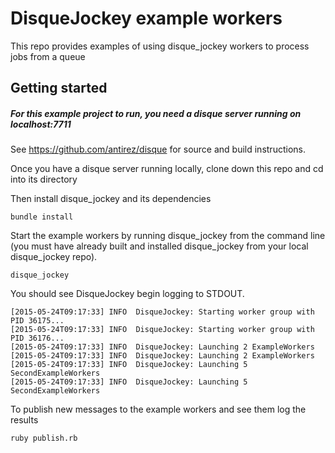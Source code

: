 # DisqueJockey example workers

This repo provides examples of using disque_jockey workers to process jobs from a queue

## Getting started

##### For this example project to run, you need a disque server running on localhost:7711
See https://github.com/antirez/disque for source and build instructions.


Once you have a disque server running locally, clone down this repo and cd into its directory

Then install disque_jockey and its dependencies

````
bundle install
````

Start the example workers by running disque_jockey from the command line (you must have already built and installed disque_jockey from your local disque_jockey repo).

````
disque_jockey
````

You should see DisqueJockey begin logging to STDOUT.

````
[2015-05-24T09:17:33] INFO  DisqueJockey: Starting worker group with PID 36175...
[2015-05-24T09:17:33] INFO  DisqueJockey: Starting worker group with PID 36176...
[2015-05-24T09:17:33] INFO  DisqueJockey: Launching 2 ExampleWorkers
[2015-05-24T09:17:33] INFO  DisqueJockey: Launching 2 ExampleWorkers
[2015-05-24T09:17:33] INFO  DisqueJockey: Launching 5 SecondExampleWorkers
[2015-05-24T09:17:33] INFO  DisqueJockey: Launching 5 SecondExampleWorkers
````

To publish new messages to the example workers and see them log the results 
````
ruby publish.rb
````

